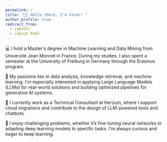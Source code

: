 ```yaml
---
permalink: /
title: "👋🏼 Hello there, I'm Cesar! "
author_profile: true
redirect_from: 
  - /about/
  - /about.html
---
```



💻 I hold a Master's degree in Machine Learning and Data Mining from Université Jean Monnet in France. During my studies, I also spent a semester at the University of Freiburg in Germany through the Erasmus program.

🧠 My passions lies in data analysis, knowledge retrieval, and machine learning. I'm especially interested in applying Large Language Models (LLMs) for real-world solutions and building optimized pipelines for generative AI systems.

🔧 I currently work as a Technical Consultant at Herzum, where I support cloud migrations and contribute to the design of LLM-powered tools and chatbots.

🚀 I enjoy challenging problems, whether it’s fine-tuning neural networks or adapting deep learning models to specific tasks. I'm always curious and eager to keep learning.

